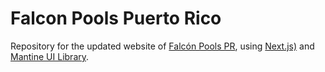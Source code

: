 # Falcon Pools Puerto Rico
Repository for the updated website of [Falcón Pools PR](www.falconpoolspr.com), using [Next.js)](https://nextjs.org/) and [Mantine UI Library](https://mantine.dev/).
